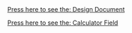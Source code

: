 <body>
	<a href="Design Model - Calple_Rough.pdf">Press here to see the: Design Document</a>

 <a href="Calculator">Press here to see the: Calculator Field</a>
 	
</body>
